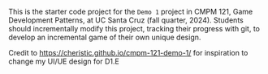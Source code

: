 This is the starter code project for the `Demo 1` project in CMPM 121, Game Development Patterns, at UC Santa Cruz (fall quarter, 2024). Students should incrementally modify this project, tracking their progress with git, to develop an incremental game of their own unique design.

Credit to https://cheristic.github.io/cmpm-121-demo-1/ for inspiration to change my UI/UE design for D1.E
